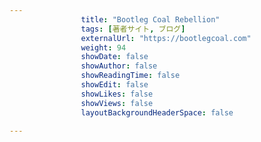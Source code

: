 ---
                title: "Bootleg Coal Rebellion"
                tags: [著者サイト, ブログ]
                externalUrl: "https://bootlegcoal.com"
                weight: 94
                showDate: false
                showAuthor: false
                showReadingTime: false
                showEdit: false
                showLikes: false
                showViews: false
                layoutBackgroundHeaderSpace: false
                ---

